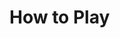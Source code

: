 <!-- Do NOT edit this file directly. It is compiled from pages in the "source" directory. -->
# How to Play